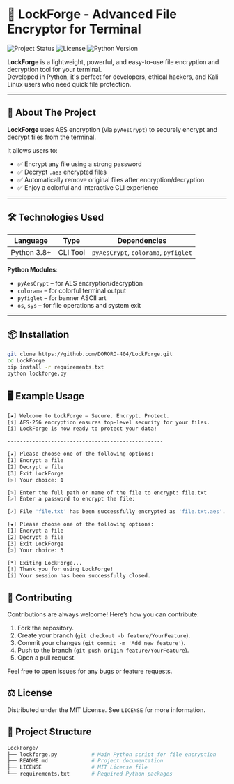 # 🔐 LockForge - Advanced File Encryptor for Terminal

![Project Status](https://img.shields.io/badge/status-active-brightgreen)
![License](https://img.shields.io/badge/license-MIT-blue)
![Python Version](https://img.shields.io/badge/python-3.8+-blue)

**LockForge** is a lightweight, powerful, and easy-to-use file encryption and decryption tool for your terminal.  
Developed in Python, it's perfect for developers, ethical hackers, and Kali Linux users who need quick file protection.

---

## 🚀 About The Project

**LockForge** uses AES encryption (via `pyAesCrypt`) to securely encrypt and decrypt files from the terminal.

It allows users to:

- ✅ Encrypt any file using a strong password
- ✅ Decrypt `.aes` encrypted files
- ✅ Automatically remove original files after encryption/decryption
- ✅ Enjoy a colorful and interactive CLI experience

---

## 🛠 Technologies Used

| Language   | Type     | Dependencies       |
|------------|----------|--------------------|
| Python 3.8+| CLI Tool | `pyAesCrypt`, `colorama`, `pyfiglet`

**Python Modules**:
- `pyAesCrypt` – for AES encryption/decryption
- `colorama` – for colorful terminal output
- `pyfiglet` – for banner ASCII art
- `os`, `sys` – for file operations and system exit

---

## 📦 Installation

```bash
git clone https://github.com/DORORO-404/LockForge.git
cd LockForge
pip install -r requirements.txt
python lockforge.py
```

## 🖥️ Example Usage

```bash
[★] Welcome to LockForge — Secure. Encrypt. Protect.
[i] AES-256 encryption ensures top-level security for your files.
[i] LockForge is now ready to protect your data!

--------------------------------------------------

[★] Please choose one of the following options:
[1] Encrypt a file
[2] Decrypt a file
[3] Exit LockForge
[>] Your choice: 1

[>] Enter the full path or name of the file to encrypt: file.txt
[>] Enter a password to encrypt the file: 

[✓] File 'file.txt' has been successfully encrypted as 'file.txt.aes'.

[★] Please choose one of the following options:
[1] Encrypt a file
[2] Decrypt a file
[3] Exit LockForge
[>] Your choice: 3

[*] Exiting LockForge...
[!] Thank you for using LockForge!
[i] Your session has been successfully closed.
```

## 🤝 Contributing

Contributions are always welcome! Here’s how you can contribute:

1. Fork the repository.
2. Create your branch (`git checkout -b feature/YourFeature`).
3. Commit your changes (`git commit -m 'Add new feature'`).
4. Push to the branch (`git push origin feature/YourFeature`).
5. Open a pull request.

Feel free to open issues for any bugs or feature requests.

## ⚖️ License

Distributed under the MIT License. See `LICENSE` for more information.

## 📁 Project Structure
```bash
LockForge/
├── lockforge.py           # Main Python script for file encryption
├── README.md              # Project documentation
├── LICENSE                # MIT License file
└── requirements.txt       # Required Python packages
```
